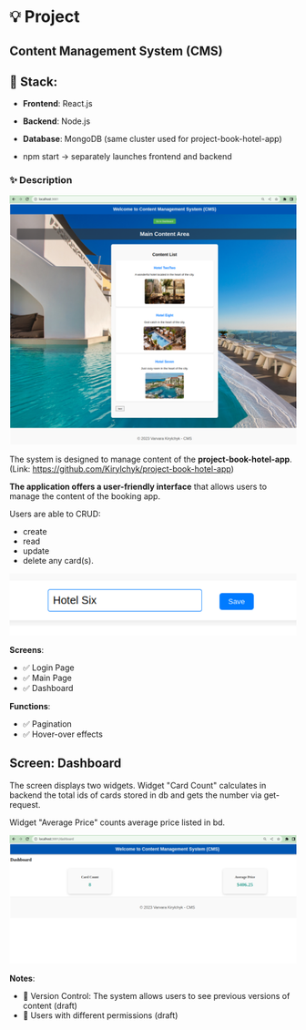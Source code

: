 # :bulb: Project

## Content Management System (CMS)

## :rocket: Stack:
- **Frontend**: React.js
- **Backend**: Node.js
- **Database**: MongoDB (same cluster used for project-book-hotel-app)

- npm start -> separately launches frontend and backend

### :sparkles: Description

![pic001.png](pics/pic001.png)

The system is designed to manage content of the **project-book-hotel-app**.
(Link: https://github.com/Kirylchyk/project-book-hotel-app)

**The application offers a user-friendly interface** 
that allows users to manage the content of the booking app. 

Users are able to CRUD:
- create
- read
- update
- delete any card(s).

![pic002.png](pics/pic002.png)

**Screens**:
- :white_check_mark: Login Page 
- :white_check_mark: Main Page
- :white_check_mark: Dashboard 

**Functions**:
- :white_check_mark: Pagination
- :white_check_mark: Hover-over effects

## **Screen: Dashboard**
The screen displays two widgets. Widget "Card Count" calculates 
in backend the total ids of cards stored in db and gets the number via get-request.

Widget "Average Price" counts average price listed in bd.

![pic003.png](pics/pic003.png)


**Notes**:
- :construction: Version Control: The system allows users to see previous versions of content (draft)
- :construction: Users with different permissions (draft)
